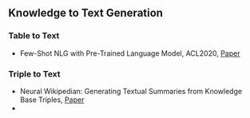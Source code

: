 ## Knowledge to Text Generation

### Table to Text
* Few-Shot NLG with Pre-Trained Language Model, ACL2020, [Paper](https://arxiv.org/abs/1904.09521)

### Triple to Text
* Neural Wikipedian: Generating Textual Summaries from Knowledge Base Triples, [Paper](https://arxiv.org/abs/1711.00155)
* 

